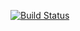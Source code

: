 [![Build Status](https://app.travis-ci.com/valeryami/lady3.svg?branch=main)](https://app.travis-ci.com/valeryami/lady3)
